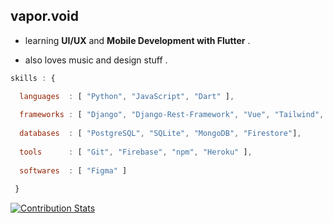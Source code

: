 ## vapor.void   <br>
  
  * learning __UI/UX__ and __Mobile Development with Flutter__ .
  
  * also loves music and design stuff .
      
 
  
  
  ```javascript
  skills : {
  
    languages  : [ "Python", "JavaScript", "Dart" ],
    
    frameworks : [ "Django", "Django-Rest-Framework", "Vue", "Tailwind", "SASS", "Express", "Node.js" ],
    
    databases  : [ "PostgreSQL", "SQLite", "MongoDB", "Firestore"],
    
    tools      : [ "Git", "Firebase", "npm", "Heroku" ],
    
    softwares  : [ "Figma" ]
    
   }
  
  ```
  

[![Contribution Stats](https://github-contribution-stats.vercel.app/api/?username=ThutaYeAg)](https://github.com/LordDashMe/github-contribution-stats/)
